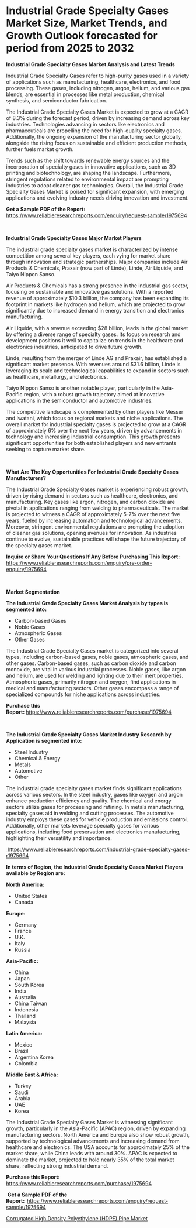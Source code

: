 <p><h1>Industrial Grade Specialty Gases Market Size, Market Trends, and Growth Outlook forecasted for period from 2025 to 2032</h1></p><p><strong>Industrial Grade Specialty Gases Market Analysis and Latest Trends</strong></p>
<p><p>Industrial Grade Specialty Gases refer to high-purity gases used in a variety of applications such as manufacturing, healthcare, electronics, and food processing. These gases, including nitrogen, argon, helium, and various gas blends, are essential in processes like metal production, chemical synthesis, and semiconductor fabrication. </p><p>The Industrial Grade Specialty Gases Market is expected to grow at a CAGR of 8.3% during the forecast period, driven by increasing demand across key industries. Technologies advancing in sectors like electronics and pharmaceuticals are propelling the need for high-quality specialty gases. Additionally, the ongoing expansion of the manufacturing sector globally, alongside the rising focus on sustainable and efficient production methods, further fuels market growth.</p><p>Trends such as the shift towards renewable energy sources and the incorporation of specialty gases in innovative applications, such as 3D printing and biotechnology, are shaping the landscape. Furthermore, stringent regulations related to environmental impact are prompting industries to adopt cleaner gas technologies. Overall, the Industrial Grade Specialty Gases Market is poised for significant expansion, with emerging applications and evolving industry needs driving innovation and investment.</p></p>
<p><strong>Get a Sample PDF of the Report:&nbsp;</strong> <a href="https://www.reliableresearchreports.com/enquiry/request-sample/1975694?utm_campaign=3319&utm_medium=2&utm_source=Github&utm_content=ia&utm_term=03042025&utm_id=industrial-grade-specialty-gases">https://www.reliableresearchreports.com/enquiry/request-sample/1975694</a></p>
<p>&nbsp;</p>
<p><strong>Industrial Grade Specialty Gases Major Market Players</strong></p>
<p><p>The industrial grade specialty gases market is characterized by intense competition among several key players, each vying for market share through innovation and strategic partnerships. Major companies include Air Products & Chemicals, Praxair (now part of Linde), Linde, Air Liquide, and Taiyo Nippon Sanso. </p><p>Air Products & Chemicals has a strong presence in the industrial gas sector, focusing on sustainable and innovative gas solutions. With a reported revenue of approximately $10.3 billion, the company has been expanding its footprint in markets like hydrogen and helium, which are projected to grow significantly due to increased demand in energy transition and electronics manufacturing.</p><p>Air Liquide, with a revenue exceeding $28 billion, leads in the global market by offering a diverse range of specialty gases. Its focus on research and development positions it well to capitalize on trends in the healthcare and electronics industries, anticipated to drive future growth.</p><p>Linde, resulting from the merger of Linde AG and Praxair, has established a significant market presence. With revenues around $31.6 billion, Linde is leveraging its scale and technological capabilities to expand in sectors such as healthcare, metallurgy, and electronics.</p><p>Taiyo Nippon Sanso is another notable player, particularly in the Asia-Pacific region, with a robust growth trajectory aimed at innovative applications in the semiconductor and automotive industries. </p><p>The competitive landscape is complemented by other players like Messer and Iwatani, which focus on regional markets and niche applications. The overall market for industrial specialty gases is projected to grow at a CAGR of approximately 6% over the next few years, driven by advancements in technology and increasing industrial consumption. This growth presents significant opportunities for both established players and new entrants seeking to capture market share.</p></p>
<p>&nbsp;</p>
<p><strong>What Are The Key Opportunities For Industrial Grade Specialty Gases Manufacturers?</strong></p>
<p><p>The Industrial Grade Specialty Gases market is experiencing robust growth, driven by rising demand in sectors such as healthcare, electronics, and manufacturing. Key gases like argon, nitrogen, and carbon dioxide are pivotal in applications ranging from welding to pharmaceuticals. The market is projected to witness a CAGR of approximately 5-7% over the next five years, fueled by increasing automation and technological advancements. Moreover, stringent environmental regulations are prompting the adoption of cleaner gas solutions, opening avenues for innovation. As industries continue to evolve, sustainable practices will shape the future trajectory of the specialty gases market.</p></p>
<p><strong>Inquire or Share Your Questions If Any Before Purchasing This Report:</strong> <a href="https://www.reliableresearchreports.com/enquiry/pre-order-enquiry/1975694?utm_campaign=3319&utm_medium=2&utm_source=Github&utm_content=ia&utm_term=03042025&utm_id=industrial-grade-specialty-gases">https://www.reliableresearchreports.com/enquiry/pre-order-enquiry/1975694</a></p>
<p>&nbsp;</p>
<p><strong>Market Segmentation</strong></p>
<p><strong>The Industrial Grade Specialty Gases Market Analysis by types is segmented into:</strong></p>
<p><ul><li>Carbon-based Gases</li><li>Noble Gases</li><li>Atmospheric Gases</li><li>Other Gases</li></ul></p>
<p><p>The Industrial Grade Specialty Gases market is categorized into several types, including carbon-based gases, noble gases, atmospheric gases, and other gases. Carbon-based gases, such as carbon dioxide and carbon monoxide, are vital in various industrial processes. Noble gases, like argon and helium, are used for welding and lighting due to their inert properties. Atmospheric gases, primarily nitrogen and oxygen, find applications in medical and manufacturing sectors. Other gases encompass a range of specialized compounds for niche applications across industries.</p></p>
<p><strong>Purchase this Report:&nbsp;</strong><a href="https://www.reliableresearchreports.com/purchase/1975694?utm_campaign=3319&utm_medium=2&utm_source=Github&utm_content=ia&utm_term=03042025&utm_id=industrial-grade-specialty-gases">https://www.reliableresearchreports.com/purchase/1975694</a></p>
<p>&nbsp;</p>
<p><strong>The Industrial Grade Specialty Gases Market Industry Research by Application is segmented into:</strong></p>
<p><ul><li>Steel Industry</li><li>Chemical & Energy</li><li>Metals</li><li>Automotive</li><li>Other</li></ul></p>
<p><p>The industrial grade specialty gases market finds significant applications across various sectors. In the steel industry, gases like oxygen and argon enhance production efficiency and quality. The chemical and energy sectors utilize gases for processing and refining. In metals manufacturing, specialty gases aid in welding and cutting processes. The automotive industry employs these gases for vehicle production and emissions control. Additionally, other markets leverage specialty gases for various applications, including food preservation and electronics manufacturing, highlighting their versatility and importance.</p></p>
<p><a href="https://www.reliableresearchreports.com/industrial-grade-specialty-gases-r1975694?utm_campaign=3319&utm_medium=2&utm_source=Github&utm_content=ia&utm_term=03042025&utm_id=industrial-grade-specialty-gases">&nbsp;https://www.reliableresearchreports.com/industrial-grade-specialty-gases-r1975694</a></p>
<p><strong>In terms of Region, the Industrial Grade Specialty Gases Market Players available by Region are:</strong></p>
<p>
    <p> <strong> North America: </strong>
        <ul>
            <li>United States</li>
            <li>Canada</li>
        </ul>
        </p> 
    <p> <strong> Europe: </strong>
        <ul>
            <li>Germany</li>
            <li>France</li>
            <li>U.K.</li>
            <li>Italy</li>
            <li>Russia</li>
        </ul>
        </p> 
    <p> <strong> Asia-Pacific: </strong>
        <ul>
            <li>China</li>
            <li>Japan</li>
            <li>South Korea</li>
            <li>India</li>
            <li>Australia</li>
            <li>China Taiwan</li>
            <li>Indonesia</li>
            <li>Thailand</li>
            <li>Malaysia</li>
        </ul>
        </p> 
    <p> <strong> Latin America: </strong>
        <ul>
            <li>Mexico</li>
            <li>Brazil</li>
            <li>Argentina Korea</li>
            <li>Colombia</li>
        </ul>
        </p> 
    <p> <strong> Middle East & Africa: </strong>
        <ul>
            <li>Turkey</li>
            <li>Saudi</li>
            <li>Arabia</li>
            <li>UAE</li>
            <li>Korea</li>
        </ul>
    </p>
    </p>
<p><p>The Industrial Grade Specialty Gases Market is witnessing significant growth, particularly in the Asia-Pacific (APAC) region, driven by expanding manufacturing sectors. North America and Europe also show robust growth, supported by technological advancements and increasing demand from healthcare and electronics. The USA accounts for approximately 25% of the market share, while China leads with around 30%. APAC is expected to dominate the market, projected to hold nearly 35% of the total market share, reflecting strong industrial demand.</p></p>
<p><strong>Purchase this Report: </strong><a href="https://www.reliableresearchreports.com/purchase/1975694?utm_campaign=3319&utm_medium=2&utm_source=Github&utm_content=ia&utm_term=03042025&utm_id=industrial-grade-specialty-gases">https://www.reliableresearchreports.com/purchase/1975694</a></p>
<p>&nbsp;<strong>Get a Sample PDF of the Report:&nbsp;&nbsp;</strong><a href="https://www.reliableresearchreports.com/enquiry/request-sample/1975694?utm_campaign=3319&utm_medium=2&utm_source=Github&utm_content=ia&utm_term=03042025&utm_id=industrial-grade-specialty-gases">https://www.reliableresearchreports.com/enquiry/request-sample/1975694</a></p>
<p><strong></strong></p>
<p><p><a href="https://github.com/tona7vba/Market-Research-Report-List-1/blob/main/corrugated-high-density-polyethylene-hdpe-pipe-market.md?utm_campaign=3319&utm_medium=2&utm_source=Github&utm_content=ia&utm_term=03042025&utm_id=industrial-grade-specialty-gases">Corrugated High Density Polyethylene (HDPE) Pipe Market</a></p></p>